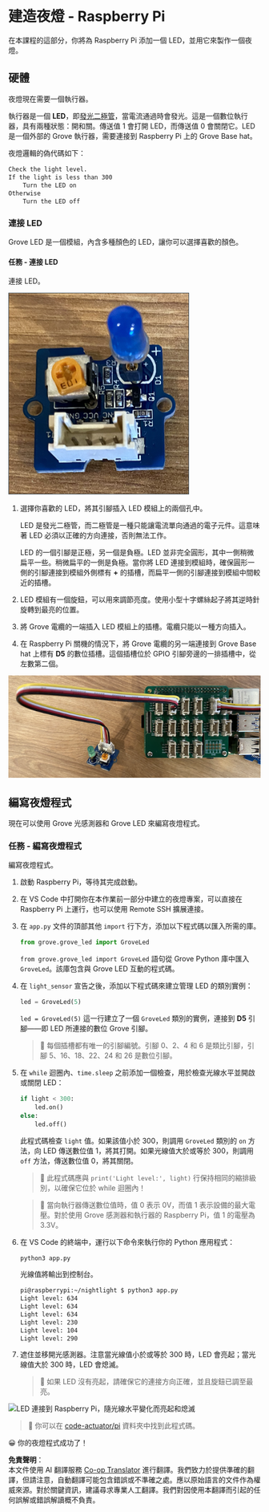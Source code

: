 <!--
CO_OP_TRANSLATOR_METADATA:
{
  "original_hash": "4db8a3879a53490513571df2f6cf7641",
  "translation_date": "2025-08-24T23:20:19+00:00",
  "source_file": "1-getting-started/lessons/3-sensors-and-actuators/pi-actuator.md",
  "language_code": "tw"
}
-->
# 建造夜燈 - Raspberry Pi

在本課程的這部分，你將為 Raspberry Pi 添加一個 LED，並用它來製作一個夜燈。

## 硬體

夜燈現在需要一個執行器。

執行器是一個 **LED**，即[發光二極管](https://wikipedia.org/wiki/Light-emitting_diode)，當電流通過時會發光。這是一個數位執行器，具有兩種狀態：開和關。傳送值 1 會打開 LED，而傳送值 0 會關閉它。LED 是一個外部的 Grove 執行器，需要連接到 Raspberry Pi 上的 Grove Base hat。

夜燈邏輯的偽代碼如下：

```output
Check the light level.
If the light is less than 300
    Turn the LED on
Otherwise
    Turn the LED off
```

### 連接 LED

Grove LED 是一個模組，內含多種顏色的 LED，讓你可以選擇喜歡的顏色。

#### 任務 - 連接 LED

連接 LED。

![一個 Grove LED](../../../../../translated_images/grove-led.6c853be93f473cf2c439cfc74bb1064732b22251a83cedf66e62f783f9cc1a79.tw.png)

1. 選擇你喜歡的 LED，將其引腳插入 LED 模組上的兩個孔中。

    LED 是發光二極管，而二極管是一種只能讓電流單向通過的電子元件。這意味著 LED 必須以正確的方向連接，否則無法工作。

    LED 的一個引腳是正極，另一個是負極。LED 並非完全圓形，其中一側稍微扁平一些。稍微扁平的一側是負極。當你將 LED 連接到模組時，確保圓形一側的引腳連接到模組外側標有 **+** 的插槽，而扁平一側的引腳連接到模組中間較近的插槽。

1. LED 模組有一個旋鈕，可以用來調節亮度。使用小型十字螺絲起子將其逆時針旋轉到最亮的位置。

1. 將 Grove 電纜的一端插入 LED 模組上的插槽。電纜只能以一種方向插入。

1. 在 Raspberry Pi 關機的情況下，將 Grove 電纜的另一端連接到 Grove Base hat 上標有 **D5** 的數位插槽。這個插槽位於 GPIO 引腳旁邊的一排插槽中，從左數第二個。

![Grove LED 連接到 D5 插槽](../../../../../translated_images/pi-led.97f1d474981dc35d1c7996c7b17de355d3d0a6bc9606d79fa5f89df933415122.tw.png)

## 編寫夜燈程式

現在可以使用 Grove 光感測器和 Grove LED 來編寫夜燈程式。

### 任務 - 編寫夜燈程式

編寫夜燈程式。

1. 啟動 Raspberry Pi，等待其完成啟動。

1. 在 VS Code 中打開你在本作業前一部分中建立的夜燈專案，可以直接在 Raspberry Pi 上運行，也可以使用 Remote SSH 擴展連接。

1. 在 `app.py` 文件的頂部其他 `import` 行下方，添加以下程式碼以匯入所需的庫。

    ```python
    from grove.grove_led import GroveLed
    ```

    `from grove.grove_led import GroveLed` 語句從 Grove Python 庫中匯入 `GroveLed`。該庫包含與 Grove LED 互動的程式碼。

1. 在 `light_sensor` 宣告之後，添加以下程式碼來建立管理 LED 的類別實例：

    ```python
    led = GroveLed(5)
    ```

    `led = GroveLed(5)` 這一行建立了一個 `GroveLed` 類別的實例，連接到 **D5** 引腳——即 LED 所連接的數位 Grove 引腳。

    > 💁 每個插槽都有唯一的引腳編號。引腳 0、2、4 和 6 是類比引腳，引腳 5、16、18、22、24 和 26 是數位引腳。

1. 在 `while` 迴圈內、`time.sleep` 之前添加一個檢查，用於檢查光線水平並開啟或關閉 LED：

    ```python
    if light < 300:
        led.on()
    else:
        led.off()
    ```

    此程式碼檢查 `light` 值。如果該值小於 300，則調用 `GroveLed` 類別的 `on` 方法，向 LED 傳送數位值 1，將其打開。如果光線值大於或等於 300，則調用 `off` 方法，傳送數位值 0，將其關閉。

    > 💁 此程式碼應與 `print('Light level:', light)` 行保持相同的縮排級別，以確保它位於 while 迴圈內！

    > 💁 當向執行器傳送數位值時，值 0 表示 0V，而值 1 表示設備的最大電壓。對於使用 Grove 感測器和執行器的 Raspberry Pi，值 1 的電壓為 3.3V。

1. 在 VS Code 的終端中，運行以下命令來執行你的 Python 應用程式：

    ```sh
    python3 app.py
    ```

    光線值將輸出到控制台。

    ```output
    pi@raspberrypi:~/nightlight $ python3 app.py 
    Light level: 634
    Light level: 634
    Light level: 634
    Light level: 230
    Light level: 104
    Light level: 290
    ```

1. 遮住並移開光感測器。注意當光線值小於或等於 300 時，LED 會亮起；當光線值大於 300 時，LED 會熄滅。

    > 💁 如果 LED 沒有亮起，請確保它的連接方向正確，並且旋鈕已調至最亮。

![LED 連接到 Raspberry Pi，隨光線水平變化而亮起和熄滅](../../../../../images/pi-running-assignment-1-1.gif)

> 💁 你可以在 [code-actuator/pi](../../../../../1-getting-started/lessons/3-sensors-and-actuators/code-actuator/pi) 資料夾中找到此程式碼。

😀 你的夜燈程式成功了！

**免責聲明**：  
本文件使用 AI 翻譯服務 [Co-op Translator](https://github.com/Azure/co-op-translator) 進行翻譯。我們致力於提供準確的翻譯，但請注意，自動翻譯可能包含錯誤或不準確之處。應以原始語言的文件作為權威來源。對於關鍵資訊，建議尋求專業人工翻譯。我們對因使用本翻譯而引起的任何誤解或錯誤解讀概不負責。